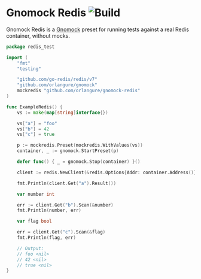 # Gnomock Redis ![Build](https://github.com/orlangure/gnomock-redis/workflows/Build/badge.svg?branch=master)

Gnomock Redis is a [Gnomock](https://github.com/orlangure/gnomock) preset for
running tests against a real Redis container, without mocks.

```go
package redis_test

import (
	"fmt"
	"testing"

	"github.com/go-redis/redis/v7"
	"github.com/orlangure/gnomock"
	mockredis "github.com/orlangure/gnomock-redis"
)

func ExampleRedis() {
	vs := make(map[string]interface{})

	vs["a"] = "foo"
	vs["b"] = 42
	vs["c"] = true

	p := mockredis.Preset(mockredis.WithValues(vs))
	container, _ := gnomock.StartPreset(p)

	defer func() { _ = gnomock.Stop(container) }()

	client := redis.NewClient(&redis.Options{Addr: container.Address()})

	fmt.Println(client.Get("a").Result())

	var number int

	err := client.Get("b").Scan(&number)
	fmt.Println(number, err)

	var flag bool

	err = client.Get("c").Scan(&flag)
	fmt.Println(flag, err)

	// Output:
	// foo <nil>
	// 42 <nil>
	// true <nil>
}
```
